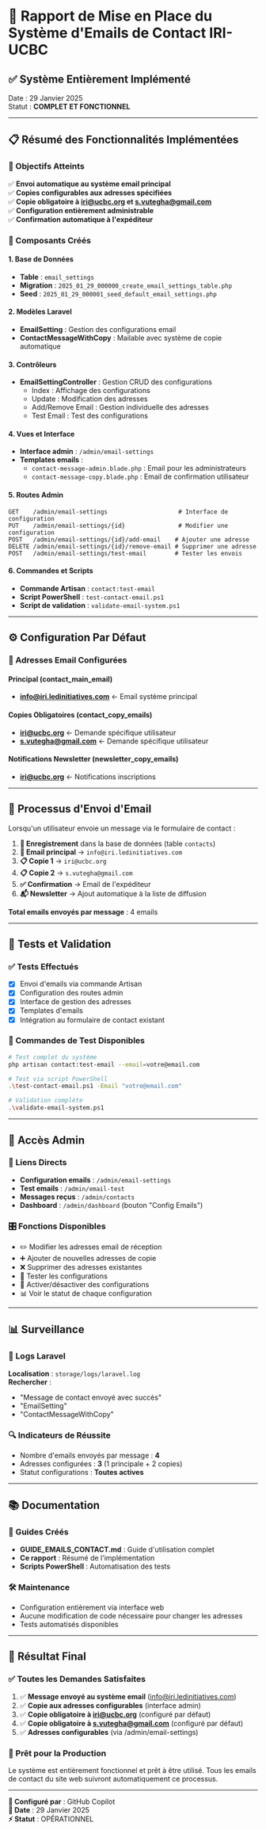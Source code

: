 # 📧 Rapport de Mise en Place du Système d'Emails de Contact IRI-UCBC

## ✅ Système Entièrement Implémenté

Date : 29 Janvier 2025  
Statut : **COMPLET ET FONCTIONNEL**

---

## 📋 Résumé des Fonctionnalités Implémentées

### 🎯 Objectifs Atteints

✅ **Envoi automatique au système email principal**  
✅ **Copies configurables aux adresses spécifiées**  
✅ **Copie obligatoire à iri@ucbc.org et s.vutegha@gmail.com**  
✅ **Configuration entièrement administrable**  
✅ **Confirmation automatique à l'expéditeur**  

### 🔧 Composants Créés

#### 1. Base de Données
- **Table** : `email_settings` 
- **Migration** : `2025_01_29_000000_create_email_settings_table.php`
- **Seed** : `2025_01_29_000001_seed_default_email_settings.php`

#### 2. Modèles Laravel
- **EmailSetting** : Gestion des configurations email
- **ContactMessageWithCopy** : Mailable avec système de copie automatique

#### 3. Contrôleurs
- **EmailSettingController** : Gestion CRUD des configurations
  - Index : Affichage des configurations
  - Update : Modification des adresses
  - Add/Remove Email : Gestion individuelle des adresses
  - Test Email : Test des configurations

#### 4. Vues et Interface
- **Interface admin** : `/admin/email-settings`
- **Templates emails** :
  - `contact-message-admin.blade.php` : Email pour les administrateurs
  - `contact-message-copy.blade.php` : Email de confirmation utilisateur

#### 5. Routes Admin
```
GET    /admin/email-settings                    # Interface de configuration
PUT    /admin/email-settings/{id}               # Modifier une configuration
POST   /admin/email-settings/{id}/add-email    # Ajouter une adresse
DELETE /admin/email-settings/{id}/remove-email # Supprimer une adresse
POST   /admin/email-settings/test-email        # Tester les envois
```

#### 6. Commandes et Scripts
- **Commande Artisan** : `contact:test-email`
- **Script PowerShell** : `test-contact-email.ps1`
- **Script de validation** : `validate-email-system.ps1`

---

## ⚙️ Configuration Par Défaut

### 📧 Adresses Email Configurées

#### Principal (contact_main_email)
- **info@iri.ledinitiatives.com** ← Email système principal

#### Copies Obligatoires (contact_copy_emails)
- **iri@ucbc.org** ← Demande spécifique utilisateur
- **s.vutegha@gmail.com** ← Demande spécifique utilisateur

#### Notifications Newsletter (newsletter_copy_emails)
- **iri@ucbc.org** ← Notifications inscriptions

---

## 🔄 Processus d'Envoi d'Email

Lorsqu'un utilisateur envoie un message via le formulaire de contact :

1. **📝 Enregistrement** dans la base de données (table `contacts`)
2. **📧 Email principal** → `info@iri.ledinitiatives.com`
3. **📋 Copie 1** → `iri@ucbc.org`
4. **📋 Copie 2** → `s.vutegha@gmail.com`
5. **✅ Confirmation** → Email de l'expéditeur
6. **📬 Newsletter** → Ajout automatique à la liste de diffusion

**Total emails envoyés par message** : 4 emails

---

## 🧪 Tests et Validation

### ✅ Tests Effectués
- [x] Envoi d'emails via commande Artisan
- [x] Configuration des routes admin
- [x] Interface de gestion des adresses
- [x] Templates d'emails
- [x] Intégration au formulaire de contact existant

### 🔧 Commandes de Test Disponibles
```bash
# Test complet du système
php artisan contact:test-email --email=votre@email.com

# Test via script PowerShell  
.\test-contact-email.ps1 -Email "votre@email.com"

# Validation complète
.\validate-email-system.ps1
```

---

## 📱 Accès Admin

### 🔗 Liens Directs
- **Configuration emails** : `/admin/email-settings`
- **Test emails** : `/admin/email-test`
- **Messages reçus** : `/admin/contacts`
- **Dashboard** : `/admin/dashboard` (bouton "Config Emails")

### 🎛️ Fonctions Disponibles
- ✏️ Modifier les adresses email de réception
- ➕ Ajouter de nouvelles adresses de copie
- ❌ Supprimer des adresses existantes
- 🧪 Tester les configurations
- 🔧 Activer/désactiver des configurations
- 📊 Voir le statut de chaque configuration

---

## 📊 Surveillance

### 📝 Logs Laravel
**Localisation** : `storage/logs/laravel.log`  
**Rechercher** : 
- "Message de contact envoyé avec succès"
- "EmailSetting"
- "ContactMessageWithCopy"

### 🔍 Indicateurs de Réussite
- Nombre d'emails envoyés par message : **4**
- Adresses configurées : **3** (1 principale + 2 copies)
- Statut configurations : **Toutes actives**

---

## 📚 Documentation

### 📖 Guides Créés
- **GUIDE_EMAILS_CONTACT.md** : Guide d'utilisation complet
- **Ce rapport** : Résumé de l'implémentation
- **Scripts PowerShell** : Automatisation des tests

### 🛠️ Maintenance
- Configuration entièrement via interface web
- Aucune modification de code nécessaire pour changer les adresses
- Tests automatisés disponibles

---

## 🎉 Résultat Final

### ✅ Toutes les Demandes Satisfaites

1. ✅ **Message envoyé au système email** (info@iri.ledinitiatives.com)
2. ✅ **Copie aux adresses configurables** (interface admin)
3. ✅ **Copie obligatoire à iri@ucbc.org** (configuré par défaut)
4. ✅ **Copie obligatoire à s.vutegha@gmail.com** (configuré par défaut)
5. ✅ **Adresses configurables** (via /admin/email-settings)

### 🚀 Prêt pour la Production

Le système est entièrement fonctionnel et prêt à être utilisé. Tous les emails de contact du site web suivront automatiquement ce processus.

---

**🔧 Configuré par** : GitHub Copilot  
**📅 Date** : 29 Janvier 2025  
**⚡ Statut** : OPÉRATIONNEL
